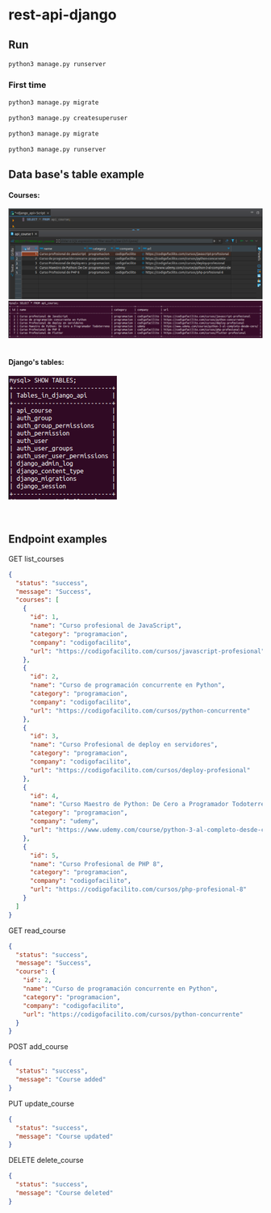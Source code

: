 # rest-api-django

## Run
```bash
python3 manage.py runserver
```

### First time
```bash 
python3 manage.py migrate
```

```bash 
python3 manage.py createsuperuser
```

```bash 
python3 manage.py migrate
```

```bash 
python3 manage.py runserver
```


## Data base's table example
#### Courses:
<img src="./img/db_table.png">
<img src="./img/table_terminal.png"><br><br>

#### Django's tables:<br>
<img src="./img/tables.png"><br><br><br>

## Endpoint examples

GET list_courses
```json
{
  "status": "success",
  "message": "Success",
  "courses": [
    {
      "id": 1,
      "name": "Curso profesional de JavaScript",
      "category": "programacion",
      "company": "codigofacilito",
      "url": "https://codigofacilito.com/cursos/javascript-profesional"
    },
    {
      "id": 2,
      "name": "Curso de programación concurrente en Python",
      "category": "programacion",
      "company": "codigofacilito",
      "url": "https://codigofacilito.com/cursos/python-concurrente"
    },
    {
      "id": 3,
      "name": "Curso Profesional de deploy en servidores",
      "category": "programacion",
      "company": "codigofacilito",
      "url": "https://codigofacilito.com/cursos/deploy-profesional"
    },
    {
      "id": 4,
      "name": "Curso Maestro de Python: De Cero a Programador Todoterreno",
      "category": "programacion",
      "company": "udemy",
      "url": "https://www.udemy.com/course/python-3-al-completo-desde-cero/"
    },
    {
      "id": 5,
      "name": "Curso Profesional de PHP 8",
      "category": "programacion",
      "company": "codigofacilito",
      "url": "https://codigofacilito.com/cursos/php-profesional-8"
    }
  ]
}
```

GET read_course
```json
{
  "status": "success",
  "message": "Success",
  "course": {
    "id": 2,
    "name": "Curso de programación concurrente en Python",
    "category": "programacion",
    "company": "codigofacilito",
    "url": "https://codigofacilito.com/cursos/python-concurrente"
  }
}
```

POST add_course
```json
{
  "status": "success",
  "message": "Course added"
}
```

PUT update_course
```json
{
  "status": "success",
  "message": "Course updated"
}
```

DELETE delete_course
```json
{
  "status": "success",
  "message": "Course deleted"
}
```